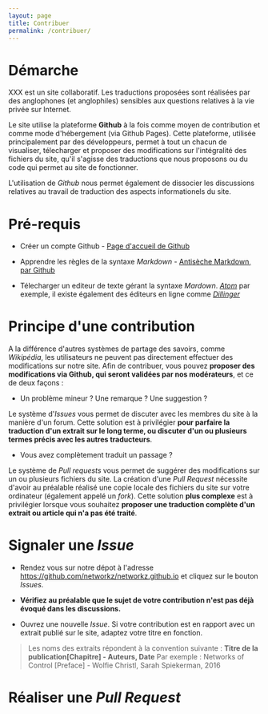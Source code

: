 ```yaml
---
layout: page
title: Contribuer
permalink: /contribuer/
---
```


# Démarche

XXX est un site collaboratif. Les traductions proposées sont réalisées par des anglophones (et anglophiles) sensibles aux questions relatives à la vie privée sur Internet.

Le site utilise la plateforme **Github** à la fois comme moyen de contribution et comme mode d'hébergement (via Github Pages). Cette plateforme, utilisée principalement par des développeurs, permet à tout un chacun de visualiser, télecharger et proposer des modifications sur l'intégralité des fichiers du site, qu'il s'agisse des traductions que nous proposons ou du code qui permet au site de fonctionner.

L'utilisation de *Github* nous permet également de dissocier les discussions relatives au travail de traduction des aspects informationels du site.

# Pré-requis

* Créer un compte Github - [Page d'accueil de Github](https://github.com/)

* Apprendre les règles de la syntaxe *Markdown* - [Antisèche Markdown, par Github](https://guides.github.com/pdfs/markdown-cheatsheet-online.pdf)

* Télecharger un editeur de texte gérant la syntaxe *Mardown*. [*Atom*](https://atom.io/) par exemple, il existe également des éditeurs en ligne comme [*Dillinger*](https://dillinger.io/)

# Principe d'une contribution

A la différence d'autres systèmes de partage des savoirs, comme *Wikipédia*, les utilisateurs ne peuvent pas directement effectuer des modifications sur notre site. Afin de contribuer, vous pouvez **proposer des modifications via Github, qui seront validées par nos modérateurs**, et ce de deux façons :

* Un problème mineur ? Une remarque ? Une suggestion ?

Le système d'*Issues* vous permet de discuter avec les membres du site à la manière d'un forum. Cette solution est à privilégier **pour parfaire la traduction d'un extrait sur le long terme, ou discuter d'un ou plusieurs termes précis avec les autres traducteurs**.

* Vous avez complètement traduit un passage ?

Le système de *Pull requests* vous permet de suggérer des modifications sur un ou plusieurs fichiers du site. La création d'une *Pull Request* nécessite d'avoir au préalable réalisé une copie locale des fichiers du site sur votre ordinateur (également appelé un *fork*). Cette solution **plus complexe** est à privilégier lorsque vous souhaitez **proposer une traduction complète d'un extrait ou article qui n'a pas été traité**.

# Signaler une *Issue*

* Rendez vous sur notre dépot à l'adresse https://github.com/networkz/networkz.github.io et cliquez sur le bouton *Issues*.

* **Vérifiez au préalable que le sujet de votre contribution n'est pas déjà évoqué dans les discussions.**

* Ouvrez une nouvelle *Issue*. Si votre contribution est en rapport avec un extrait publié sur le site, adaptez votre titre en fonction.
> Les noms des extraits répondent à la convention suivante :
> **Titre de la publication[Chapitre] - Auteurs, Date**
> Par exemple : Networks of Control [Preface] - Wolfie Christl, Sarah Spiekerman, 2016

# Réaliser une *Pull Request*
